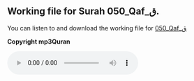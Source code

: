
## Working file for Surah 050_Qaf_ق.

You can listen to and download the working file for [050_Qaf_ق](https://server13.mp3quran.net/husr/050.mp3)

**Copyright mp3Quran**

<audio controls src="https://server13.mp3quran.net/husr/050.mp3"></audio>

